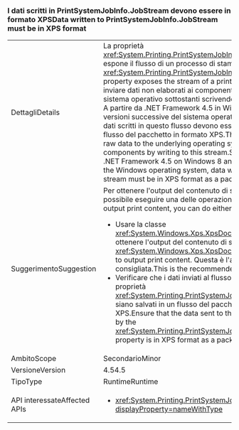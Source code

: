 ### <a name="data-written-to-printsystemjobinfojobstream-must-be-in-xps-format"></a><span data-ttu-id="af503-101">I dati scritti in PrintSystemJobInfo.JobStream devono essere in formato XPS</span><span class="sxs-lookup"><span data-stu-id="af503-101">Data written to PrintSystemJobInfo.JobStream must be in XPS format</span></span>

|   |   |
|---|---|
|<span data-ttu-id="af503-102">Dettagli</span><span class="sxs-lookup"><span data-stu-id="af503-102">Details</span></span>|<span data-ttu-id="af503-103">La proprietà <xref:System.Printing.PrintSystemJobInfo.JobStream> espone il flusso di un processo di stampa.</span><span class="sxs-lookup"><span data-stu-id="af503-103">The <xref:System.Printing.PrintSystemJobInfo.JobStream> property exposes the stream of a print job.</span></span> <span data-ttu-id="af503-104">L'utente può inviare dati non elaborati ai componenti di stampa del sistema operativo sottostanti scrivendo in questo flusso. A partire da .NET Framework 4.5 in Windows 8 e nelle versioni successive del sistema operativo Windows i dati scritti in questo flusso devono essere salvati come flusso del pacchetto in formato XPS.</span><span class="sxs-lookup"><span data-stu-id="af503-104">The user can send raw data to the underlying operating system printing components by writing to this stream.Starting with the .NET Framework 4.5 on Windows 8 and later versions of the Windows operating system, data written to this stream must be in XPS format as a package stream.</span></span>|
|<span data-ttu-id="af503-105">Suggerimento</span><span class="sxs-lookup"><span data-stu-id="af503-105">Suggestion</span></span>|<span data-ttu-id="af503-106">Per ottenere l'output del contenuto di stampa, è possibile eseguire una delle operazioni seguenti:</span><span class="sxs-lookup"><span data-stu-id="af503-106">To output print content, you can do either of the following:</span></span><ul><li><span data-ttu-id="af503-107">Usare la classe <xref:System.Windows.Xps.XpsDocumentWriter> per ottenere l'output del contenuto di stampa.</span><span class="sxs-lookup"><span data-stu-id="af503-107">Use the <xref:System.Windows.Xps.XpsDocumentWriter> class to output print content.</span></span> <span data-ttu-id="af503-108">Questa è l'alternativa consigliata.</span><span class="sxs-lookup"><span data-stu-id="af503-108">This is the recommended alternative.</span></span></li><li><span data-ttu-id="af503-109">Verificare che i dati inviati al flusso restituito dalla proprietà <xref:System.Printing.PrintSystemJobInfo.JobStream> siano salvati in un flusso del pacchetto in formato XPS.</span><span class="sxs-lookup"><span data-stu-id="af503-109">Ensure that the data sent to the stream returned by the <xref:System.Printing.PrintSystemJobInfo.JobStream> property is in XPS format as a package stream.</span></span></li></ul>|
|<span data-ttu-id="af503-110">Ambito</span><span class="sxs-lookup"><span data-stu-id="af503-110">Scope</span></span>|<span data-ttu-id="af503-111">Secondario</span><span class="sxs-lookup"><span data-stu-id="af503-111">Minor</span></span>|
|<span data-ttu-id="af503-112">Versione</span><span class="sxs-lookup"><span data-stu-id="af503-112">Version</span></span>|<span data-ttu-id="af503-113">4.5</span><span class="sxs-lookup"><span data-stu-id="af503-113">4.5</span></span>|
|<span data-ttu-id="af503-114">Tipo</span><span class="sxs-lookup"><span data-stu-id="af503-114">Type</span></span>|<span data-ttu-id="af503-115">Runtime</span><span class="sxs-lookup"><span data-stu-id="af503-115">Runtime</span></span>|
|<span data-ttu-id="af503-116">API interessate</span><span class="sxs-lookup"><span data-stu-id="af503-116">Affected APIs</span></span>|<ul><li><xref:System.Printing.PrintSystemJobInfo.JobStream?displayProperty=nameWithType></li></ul>|


